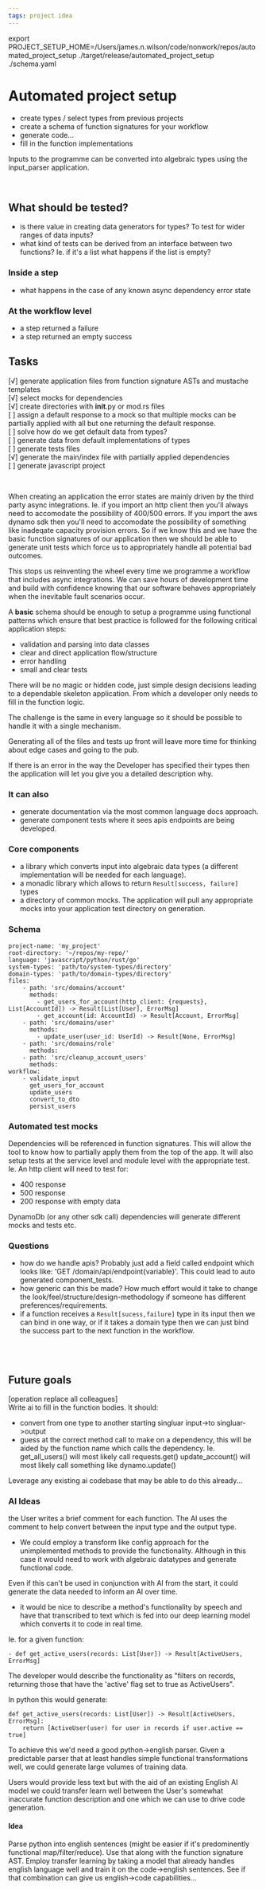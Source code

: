 ```yaml
---
tags: project idea
---
```


export PROJECT_SETUP_HOME=/Users/james.n.wilson/code/nonwork/repos/automated_project_setup
./target/release/automated_project_setup ./schema.yaml

# Automated project setup
 
- create types / select types from previous projects
- create a schema of function signatures for your workflow
- generate code...
- fill in the function implementations

Inputs to the programme can be converted into algebraic types using the  input_parser application.
<br />

&nbsp;

## What should be tested?
- is there value in creating data generators for types? To test for wider ranges of data inputs?
- what kind of tests can be derived from an interface between two functions? 
    Ie. if it's a list what happens if the list is empty?

### Inside a step
- what happens in the case of any known async dependency error state


### At the workflow level
- a step returned a failure
- a step returned an empty success

## Tasks
[√] generate application files from function signature ASTs and mustache templates  
[√] select mocks for dependencies  
[√] create directories with __init__.py or mod.rs files  
[ ] assign a default response to a mock so that multiple mocks can be partially applied with all but
one returning the default response.  
[ ] solve how do we get default data from types?  
[ ] generate data from default implementations of types  
[ ] generate tests files  
[√] generate the main/index file with partially applied dependencies  
[ ] generate javascript project  

&nbsp;

When creating an application the error states are mainly driven by the third party async integrations. Ie. if you import 
an http client then you'll always need to accomodate the possibility of 400/500 errors. If you import the aws dynamo sdk 
then you'll need to accomodate the possibility of something like inadeqate capacity provision errors. So if we know this and we have the basic function signatures of our application then we should be able to generate unit tests which force us to appropriately handle all potential bad outcomes.

This stops us reinventing the wheel every time we programme a workflow that includes async integrations. We can save hours of development time and build with confidence knowing that our software behaves appropriately when the inevitable fault scenarios occur.


A **basic** schema should be enough to setup a programme using functional patterns which ensure that best practice is followed for the following critical application steps:

- validation and parsing into data classes
- clear and direct application flow/structure
- error handling
- small and clear tests

There will be no magic or hidden code, just simple design decisions leading to a dependable skeleton application. From which a developer only needs to fill in the function logic.

The challenge is the same in every language so it should be possible to handle it with a single mechanism.

Generating all of the files and tests up front will leave more time for thinking about edge cases and going to the pub.

If there is an error in the way the Developer has specified their types then the application will let you give you a detailed description why.

### It can also
- generate documentation via the most common language docs approach.
- generate component tests where it sees apis endpoints are being developed.


### Core components
- a library which converts input into algebraic data types (a different implementation will be needed for each language).
- a monadic library which allows to return ```Result[success, failure]``` types
- a directory of common mocks. The application will pull any appropriate mocks into your application test directory on generation.

### Schema
```
project-name: 'my_project'
root-directory: '~/repos/my-repo/'
language: 'javascript/python/rust/go'
system-types: 'path/to/system-types/directory'
domain-types: 'path/to/domain-types/directory'
files:
    - path: 'src/domains/account'
      methods:
        - get_users_for_account(http_client: {requests}, List[AccountId]) -> Result[List[User], ErrorMsg]
        - get_account(id: AccountId) -> Result[Account, ErrorMsg]
    - path: 'src/domains/user'
      methods:
        - update_user(user_id: UserId) -> Result[None, ErrorMsg]
    - path: 'src/domains/role'
      methods: 
    - path: 'src/cleanup_account_users'
      methods: 
workflow:
    - validate_input
      get_users_for_account
      update_users
      convert_to_dto
      persist_users
```

### Automated test mocks
Dependencies will be referenced in function signatures. This will allow the tool to know how to partially apply them from the top of the app. It will also setup tests at the service level and module level with the appropriate test. Ie. An http client will need to test for:
- 400 response
- 500 response
- 200 response with empty data

DynamoDb (or any other sdk call) dependencies will generate different mocks and tests etc.

### Questions
- how do we handle apis? Probably just add a field called endpoint which looks like: 'GET /domain/api/endpoint{variable}'. This could lead to auto generated component_tests.
- how generic can this be made? How much effort would it take to change the look/feel/structure/design-methodology if someone has different preferences/requirements.
- if a function receives a ```Result[sucess,failure]``` type in its input then we can bind in one way, or if it takes a domain type then we can just bind the success part to the next function in the workflow.

<br />
&nbsp;

## Future goals
[operation replace all colleagues]  
Write ai to fill in the function bodies. It should:
- convert from one type to another
    starting singluar input->to singluar->output
- guess at the correct method call to make on a dependency, this will be aided by the function name which calls the dependency.
    Ie. get_all_users() will most likely call requests.get() 
        update_account() will most likely call something like dynamo.update()

Leverage any existing ai codebase that may be able to do this already...

### AI Ideas
the User writes a brief comment for each function. The AI uses the comment to help convert between the input type and the output type.

- We could employ a transform like config approach for the unimplemented methods to provide the functionality. Although in this case it would need to work with algebraic datatypes and generate functional code.

Even if this can't be used in conjunction with AI from the start, it could generate the data needed to inform an AI over time.

- it would be nice to describe a method's functionality by speech and have that transcribed to text which is fed into our deep learning model which converts it to code in real time.

Ie. for a given function:
```
- def get_active_users(records: List[User]) -> Result[ActiveUsers, ErrorMsg]
```
The developer would describe the functionality as "filters on records, returning those that have the 'active' flag set to true as ActiveUsers".

In python this would generate:
```
def get_active_users(records: List[User]) -> Result[ActiveUsers, ErrorMsg]:
    return [ActiveUser(user) for user in records if user.active == true]
```

To achieve this we'd need a good python->english parser. Given a predictable parser that at least handles simple functional transformations well, we could generate large volumes of training data.

Users would provide less text but with the aid of an existing English AI model we could transfer learn well between the User's somewhat inaccurate function description and one which we can use to drive code generation.

#### Idea
Parse python into english sentences (might be easier if it's predominently functional map/filter/reduce). Use that along with the function signature AST. Employ transfer learning by taking a model that already handles english language well and train it on the code->english sentences. See if that combination can give us english->code capabilities...
